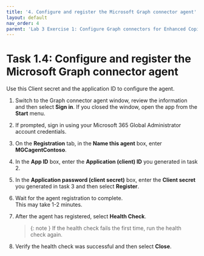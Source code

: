 ```yaml
---
title: '4. Configure and register the Microsoft Graph connector agent'
layout: default
nav_order: 4
parent: 'Lab 3 Exercise 1: Configure Graph connectors for Enhanced Copilot Experience'
---
```


# Task 1.4: Configure and register the Microsoft Graph connector agent

Use this Client secret and the application ID to configure the agent.

1. Switch to the Graph connector agent window, review the information and then select **Sign in**.
    If you closed the window, open the app from the **Start** menu.

1. If prompted, sign in using your Microsoft 365 Global Administrator account credentials.

1. On the **Registration** tab, in the **Name this agent** box, enter **MGCagentContoso**.

1. In the **App ID** box, enter the **Application (client) ID** you generated in task 2.

1. In the **Application password (client secret)** box, enter the **Client secret** you generated in task 3 and then select **Register**.

1. Wait for the agent registration to complete.  
    This may take 1-2 minutes.

1. After the agent has registered, select **Health Check**.

    > {: note }
    > If the health check fails the first time, run the health check again.

1. Verify the health check was successful and then select **Close**.

